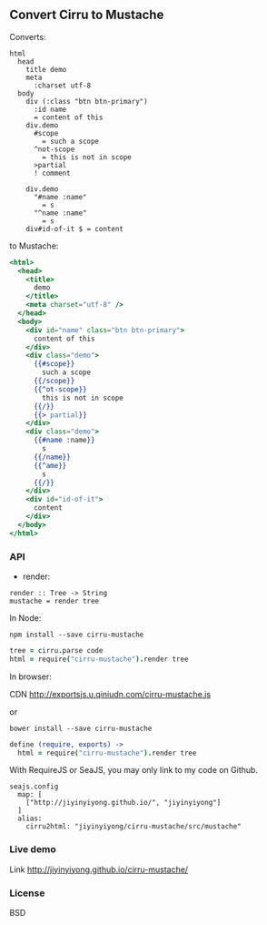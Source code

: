 
Convert Cirru to Mustache
------

Converts:

```cirru
html
  head
    title demo
    meta
      :charset utf-8
  body
    div (:class "btn btn-primary")
      :id name
      = content of this
    div.demo
      #scope
        = such a scope
      ^not-scope
        = this is not in scope
      >partial
      ! comment

    div.demo
      "#name :name"
        = s
      "^name :name"
        = s
    div#id-of-it $ = content
```

to Mustache:

```mustache
<html>
  <head>
    <title>
      demo
    </title>
    <meta charset="utf-8" />
  </head>
  <body>
    <div id="name" class="btn btn-primary">
      content of this
    </div>
    <div class="demo">
      {{#scope}}
        such a scope
      {{/scope}}
      {{^ot-scope}}
        this is not in scope
      {{/}}
      {{> partial}}
    </div>
    <div class="demo">
      {{#name :name}}
        s
      {{/name}}
      {{^ame}}
        s
      {{/}}
    </div>
    <div id="id-of-it">
      content
    </div>
  </body>
</html>
```

### API

* render:

```
render :: Tree -> String
mustache = render tree
```

In Node:

```
npm install --save cirru-mustache
```

```coffee
tree = cirru.parse code
html = require("cirru-mustache").render tree
```

In browser:

CDN http://exportsjs.u.qiniudn.com/cirru-mustache.js

or

```
bower install --save cirru-mustache
```

```coffee
define (require, exports) ->
  html = require("cirru-mustache").render tree
```

With RequireJS or SeaJS, you may only link to my code on Github.

```
seajs.config
  map: [
    ["http://jiyinyiyong.github.io/", "jiyinyiyong"]
  ]
  alias:
    cirru2html: "jiyinyiyong/cirru-mustache/src/mustache"
```

### Live demo

Link http://jiyinyiyong.github.io/cirru-mustache/

### License

BSD